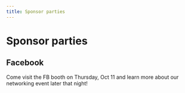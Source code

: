 ```yaml
---
title: Sponsor parties
---
```


# Sponsor parties


## Facebook

Come visit the FB booth on Thursday, Oct 11 and learn more about our networking event later that night!
